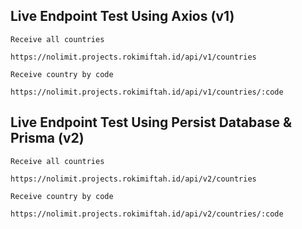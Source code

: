 ## Live Endpoint Test Using Axios (v1)

`Receive all countries`

```
https://nolimit.projects.rokimiftah.id/api/v1/countries
```

`Receive country by code`

```
https://nolimit.projects.rokimiftah.id/api/v1/countries/:code
```

## Live Endpoint Test Using Persist Database & Prisma (v2)

`Receive all countries`

```
https://nolimit.projects.rokimiftah.id/api/v2/countries
```

`Receive country by code`

```
https://nolimit.projects.rokimiftah.id/api/v2/countries/:code
```

